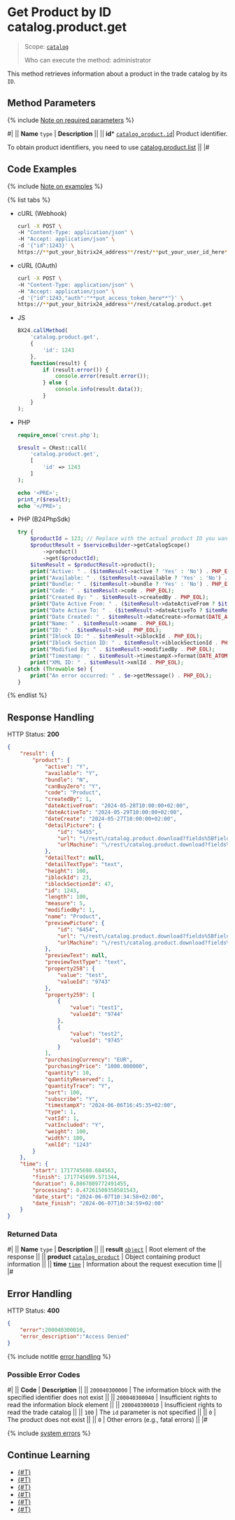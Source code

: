 # Get Product by ID catalog.product.get

> Scope: [`catalog`](../../scopes/permissions.md)
>
> Who can execute the method: administrator

This method retrieves information about a product in the trade catalog by its `ID`.

## Method Parameters

{% include [Note on required parameters](../../../_includes/required.md) %}

#|
|| **Name**
`type` | **Description** ||
|| **id*** 
[`catalog_product.id`](../data-types.md#catalog_product)| Product identifier.

To obtain product identifiers, you need to use [catalog.product.list](./catalog-product-list.md)
 ||
|#

## Code Examples

{% include [Note on examples](../../../_includes/examples.md) %}

{% list tabs %}

- cURL (Webhook)

    ```bash
    curl -X POST \
    -H "Content-Type: application/json" \
    -H "Accept: application/json" \
    -d '{"id":1243}' \
    https://**put_your_bitrix24_address**/rest/**put_your_user_id_here**/**put_your_webhook_here**/catalog.product.get
    ```

- cURL (OAuth)

    ```bash
    curl -X POST \
    -H "Content-Type: application/json" \
    -H "Accept: application/json" \
    -d '{"id":1243,"auth":"**put_access_token_here**"}' \
    https://**put_your_bitrix24_address**/rest/catalog.product.get
    ```

- JS

    ```js
    BX24.callMethod(
        'catalog.product.get',
        {
            'id': 1243
        },
        function(result) {
            if (result.error()) {
                console.error(result.error());
            } else {
                console.info(result.data());
            }
        }
    );
    ```

- PHP

    ```php
    require_once('crest.php');

    $result = CRest::call(
        'catalog.product.get',
        [
            'id' => 1243
        ]
    );

    echo '<PRE>';
    print_r($result);
    echo '</PRE>';
    ```

- PHP (B24PhpSdk)
  
    ```php       
    try {
        $productId = 123; // Replace with the actual product ID you want to retrieve
        $productResult = $serviceBuilder->getCatalogScope()
            ->product()
            ->get($productId);
        $itemResult = $productResult->product();
        print("Active: " . ($itemResult->active ? 'Yes' : 'No') . PHP_EOL);
        print("Available: " . ($itemResult->available ? 'Yes' : 'No') . PHP_EOL);
        print("Bundle: " . ($itemResult->bundle ? 'Yes' : 'No') . PHP_EOL);
        print("Code: " . $itemResult->code . PHP_EOL);
        print("Created By: " . $itemResult->createdBy . PHP_EOL);
        print("Date Active From: " . ($itemResult->dateActiveFrom ? $itemResult->dateActiveFrom->format(DATE_ATOM) : 'N/A') . PHP_EOL);
        print("Date Active To: " . ($itemResult->dateActiveTo ? $itemResult->dateActiveTo->format(DATE_ATOM) : 'N/A') . PHP_EOL);
        print("Date Created: " . $itemResult->dateCreate->format(DATE_ATOM) . PHP_EOL);
        print("Name: " . $itemResult->name . PHP_EOL);
        print("ID: " . $itemResult->id . PHP_EOL);
        print("Iblock ID: " . $itemResult->iblockId . PHP_EOL);
        print("Iblock Section ID: " . $itemResult->iblockSectionId . PHP_EOL);
        print("Modified By: " . $itemResult->modifiedBy . PHP_EOL);
        print("Timestamp: " . $itemResult->timestampX->format(DATE_ATOM) . PHP_EOL);
        print("XML ID: " . $itemResult->xmlId . PHP_EOL);
    } catch (Throwable $e) {
        print("An error occurred: " . $e->getMessage() . PHP_EOL);
    }
    ```

{% endlist %}

## Response Handling

HTTP Status: **200**

```json
{
    "result": {
        "product": {
            "active": "Y",
            "available": "Y",
            "bundle": "N",
            "canBuyZero": "Y",
            "code": "Product",
            "createdBy": 1,
            "dateActiveFrom": "2024-05-28T10:00:00+02:00",
            "dateActiveTo": "2024-05-29T10:00:00+02:00",
            "dateCreate": "2024-05-27T10:00:00+02:00",
            "detailPicture": {
                "id": "6455",
                "url": "\/rest\/catalog.product.download?fields%5BfieldName%5D=detailPicture\u0026fields%5BfileId%5D=6455\u0026fields%5BproductId%5D=1243",
                "urlMachine": "\/rest\/catalog.product.download?fields%5BfieldName%5D=detailPicture\u0026fields%5BfileId%5D=6455\u0026fields%5BproductId%5D=1243"
            },
            "detailText": null,
            "detailTextType": "text",
            "height": 100,
            "iblockId": 23,
            "iblockSectionId": 47,
            "id": 1243,
            "length": 100,
            "measure": 5,
            "modifiedBy": 1,
            "name": "Product",
            "previewPicture": {
                "id": "6454",
                "url": "\/rest\/catalog.product.download?fields%5BfieldName%5D=previewPicture\u0026fields%5BfileId%5D=6454\u0026fields%5BproductId%5D=1243",
                "urlMachine": "\/rest\/catalog.product.download?fields%5BfieldName%5D=previewPicture\u0026fields%5BfileId%5D=6454\u0026fields%5BproductId%5D=1243"
            },
            "previewText": null,
            "previewTextType": "text",
            "property258": {
                "value": "test",
                "valueId": "9743"
            },
            "property259": [
                {
                    "value": "test1",
                    "valueId": "9744"
                },
                {
                    "value": "test2",
                    "valueId": "9745"
                }
            ],
            "purchasingCurrency": "EUR",
            "purchasingPrice": "1000.000000",
            "quantity": 10,
            "quantityReserved": 1,
            "quantityTrace": "Y",
            "sort": 100,
            "subscribe": "Y",
            "timestampX": "2024-06-06T16:45:35+02:00",
            "type": 1,
            "vatId": 1,
            "vatIncluded": "Y",
            "weight": 100,
            "width": 100,
            "xmlId": "1243"
        }
    },
    "time": {
        "start": 1717745698.684563,
        "finish": 1717745699.571344,
        "duration": 0.8867809772491455,
        "processing": 0.47261500358581543,
        "date_start": "2024-06-07T10:34:58+02:00",
        "date_finish": "2024-06-07T10:34:59+02:00"
    }
}
```

### Returned Data

#|
|| **Name**
`type` | **Description** ||
|| **result**
[`object`](../../data-types.md) | Root element of the response ||
|| **product**
[`catalog_product`](../data-types.md#catalog_product) | Object containing product information ||
|| **time**
[`time`](../../data-types.md) | Information about the request execution time ||
|#

## Error Handling

HTTP Status: **400**

```json
{
    "error":200040300010,
    "error_description":"Access Denied"
}
```

{% include notitle [error handling](../../../_includes/error-info.md) %}

### Possible Error Codes

#|
|| **Code** | **Description** ||
|| `200040300000` | The information block with the specified identifier does not exist ||
|| `200040300040` | Insufficient rights to read the information block element ||
|| `200040300010` | Insufficient rights to read the trade catalog ||
|| `100` | The `id` parameter is not specified ||
|| `0` | The product does not exist ||
|| `0` | Other errors (e.g., fatal errors) ||
|#

{% include [system errors](../../../_includes/system-errors.md) %}

## Continue Learning 

- [{#T}](./catalog-product-add.md)
- [{#T}](./catalog-product-update.md)
- [{#T}](./catalog-product-list.md)
- [{#T}](./catalog-product-download.md)
- [{#T}](./catalog-product-delete.md)
- [{#T}](./catalog-product-get-fields-by-filter.md)